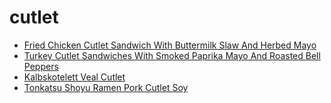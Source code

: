 # cutlet

 * [Fried Chicken Cutlet Sandwich With Buttermilk Slaw And Herbed Mayo](../index/f/fried-chicken-cutlet-sandwich-with-buttermilk-slaw-and-herbed-mayo-56390155.json)
 * [Turkey Cutlet Sandwiches With Smoked Paprika Mayo And Roasted Bell Peppers](../index/t/turkey-cutlet-sandwiches-with-smoked-paprika-mayo-and-roasted-bell-peppers-360530.json)
 * [Kalbskotelett Veal Cutlet](../index/k/kalbskotelett-veal-cutlet.json)
 * [Tonkatsu Shoyu Ramen Pork Cutlet Soy](../index/t/tonkatsu-shoyu-ramen-pork-cutlet-soy.json)
